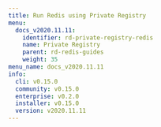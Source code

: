 ```yaml
---
title: Run Redis using Private Registry
menu:
  docs_v2020.11.11:
    identifier: rd-private-registry-redis
    name: Private Registry
    parent: rd-redis-guides
    weight: 35
menu_name: docs_v2020.11.11
info:
  cli: v0.15.0
  community: v0.15.0
  enterprise: v0.2.0
  installer: v0.15.0
  version: v2020.11.11
---
```


